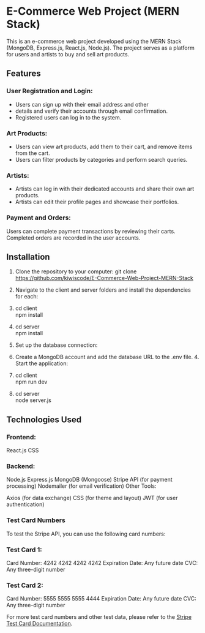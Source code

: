 # E-Commerce Web Project (MERN Stack)

This is an e-commerce web project developed using the MERN Stack (MongoDB, Express.js, React.js, Node.js). The project serves as a platform for users and artists to buy and sell art products.

## Features

### User Registration and Login:

- Users can sign up with their email address and other
- details and verify their accounts through email confirmation.
- Registered users can log in to the system.

### Art Products:

- Users can view art products, add them to their cart, and remove items from the cart.
- Users can filter products by categories and perform search queries.

### Artists:

- Artists can log in with their dedicated accounts and share their own art products.
- Artists can edit their profile pages and showcase their portfolios.

### Payment and Orders:

Users can complete payment transactions by reviewing their carts.
Completed orders are recorded in the user accounts.

## Installation

1. Clone the repository to your computer:
   git clone https://github.com/kiwiscode/E-Commerce-Web-Project-MERN-Stack
2. Navigate to the client and server folders and install the dependencies for each:

3. cd client
   <br>
   npm install

4. cd server
   <br>
   npm install

5. Set up the database connection:

6. Create a MongoDB account and add the database URL to the .env file. 4. Start the application:
7. cd client
   <br>
   npm run dev

8. cd server
   <br>
   node server.js

## Technologies Used

### Frontend:

React.js
CSS

### Backend:

Node.js
Express.js
MongoDB (Mongoose)
Stripe API (for payment processing)
Nodemailer (for email verification)
Other Tools:

Axios (for data exchange)
CSS (for theme and layout)
JWT (for user authentication)

### Test Card Numbers

To test the Stripe API, you can use the following card numbers:

### Test Card 1:

Card Number: 4242 4242 4242 4242
Expiration Date: Any future date
CVC: Any three-digit number

### Test Card 2:

Card Number: 5555 5555 5555 4444
Expiration Date: Any future date
CVC: Any three-digit number

For more test card numbers and other test data, please refer to the [Stripe Test Card Documentation](https://stripe.com/docs/testing).

